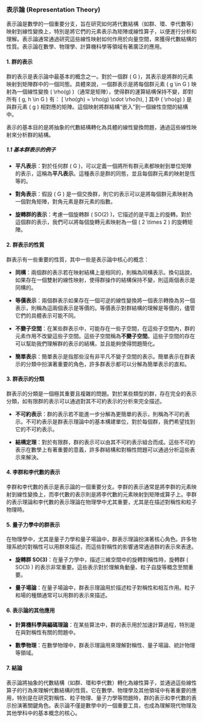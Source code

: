 ### 表示論 (Representation Theory)

表示論是數學的一個重要分支，旨在研究如何將代數結構（如群、環、李代數等）映射到線性變換上，特別是將它們的元素表示為矩陣或線性算子，以便進行分析和理解。表示論通常通過研究這些線性映射如何作用於向量空間，來獲得代數結構的性質。表示論在數學、物理學、計算機科學等領域有著廣泛的應用。

#### 1. 群的表示

群的表示是表示論中最基本的概念之一。對於一個群 \( G \)，其表示是將群的元素映射到矩陣群中的一個同態。具體來說，一個群表示是將每個群元素 \( g \in G \) 映射為一個線性變換 \( \rho(g) \)（通常是矩陣），使得群的運算結構保持不變，即對所有 \( g, h \in G \) 有：
\[
\rho(gh) = \rho(g) \cdot \rho(h),
\]
其中 \( \rho(g) \) 是與群元素 \( g \) 相對應的矩陣。這個映射將群結構“嵌入”到一個線性空間的結構中。

表示的基本目的是將抽象的代數結構轉化為具體的線性變換問題，通過這些線性映射來分析群的結構。

##### 1.1 基本群表示的例子

- **平凡表示**：對於任何群 \( G \)，可以定義一個將所有群元素都映射到單位矩陣的表示，這稱為**平凡表示**。這種表示是群的同態，並且每個群元素的映射是恆等的。
  
- **對角表示**：假設 \( G \) 是一個交換群，則它的表示可以是將每個群元素映射為一個對角矩陣，對角元素是群元素的指數。

- **旋轉群的表示**：考慮一個旋轉群 \( SO(2) \)，它描述的是平面上的旋轉。對於這個群的表示，我們可以將每個旋轉元素映射為一個 \( 2 \times 2 \) 的旋轉矩陣。

#### 2. 群表示的性質

群表示有一些重要的性質，其中一些是表示論中核心的概念：

- **同構**：兩個群的表示若在映射結構上是相同的，則稱為同構表示。換句話說，如果存在一個雙射的線性映射，使得群操作的結構保持不變，則這兩個表示是同構的。
  
- **等價表示**：兩個群表示如果存在一個可逆的線性變換將一個表示轉換為另一個表示，則稱為這兩個表示是等價的。等價表示對群結構的理解是等價的，儘管它們的具體表示可能不同。

- **不變子空間**：在某些群表示中，可能存在一些子空間，在這些子空間內，群的元素作用不改變這些子空間。這些子空間稱為**不變子空間**。這些子空間的存在可以幫助我們理解群的表示的結構，並且能夠使得問題簡化。

- **簡單表示**：簡單表示是指那些沒有非平凡不變子空間的表示。簡單表示在群表示的分類中扮演著重要的角色，許多群表示都可以分解為簡單表示的直和。

#### 3. 群表示的分類

群表示的分類是一個極其重要且複雜的問題。對於某些類型的群，存在完全的表示分類，如有限群的表示可以通過對其不可約表示的分析來完全描述。

- **不可約表示**：群的表示若不能進一步分解為更簡單的表示，則稱為不可約表示。不可約表示是群表示理論中的基本構建單位，對於每個群，我們希望找到它的不可約表示。

- **結構定理**：對於有限群，群的表示可以由其不可約表示組合而成。這些不可約表示在數學上有著重要的意義，許多群結構和對稱性問題可以通過分析這些表示來解決。

#### 4. 李群和李代數的表示

李群和李代數的表示是表示論的一個重要分支。李群的表示通常是將李群的元素映射到線性變換上，而李代數的表示則是將李代數的元素映射到矩陣或算子上。李群的表示理論和李代數的表示理論在物理學中尤其重要，尤其是在描述對稱性和粒子物理時。

#### 5. 量子力學中的群表示

在物理學中，尤其是量子力學和量子場論中，群表示理論扮演著核心角色。許多物理系統的對稱性可以用群來描述，而這些對稱性的影響通常通過群的表示來表達。

- **旋轉群 SO(3)**：在量子力學中，描述三維空間中的旋轉對稱性時，旋轉群 \( SO(3) \) 的表示非常重要。這些表示對於理解角動量、粒子自旋等概念至關重要。

- **量子場論**：在量子場論中，群表示理論用於描述粒子對稱性和相互作用。粒子和場的種類通常可以用群的表示來描述。

#### 6. 表示論的其他應用

- **計算機科學與編碼理論**：在某些算法中，群的表示用於加速計算過程，特別是在與對稱性有關的問題中。
  
- **數學物理**：在數學物理中，群表示理論用來理解對稱性、量子場論、統計物理等領域。

#### 7. 結論

表示論將抽象的代數結構（如群、環和李代數）轉化為線性算子，並通過這些線性算子的行為來理解代數結構的性質。它在數學、物理學及其他領域中有著重要的應用，特別是在研究對稱性、粒子物理、量子力學等問題時，群的表示和李代數的表示扮演著關鍵角色。表示論不僅是數學中的一個重要工具，也成為理解現代物理及其他學科中的基本概念的核心。